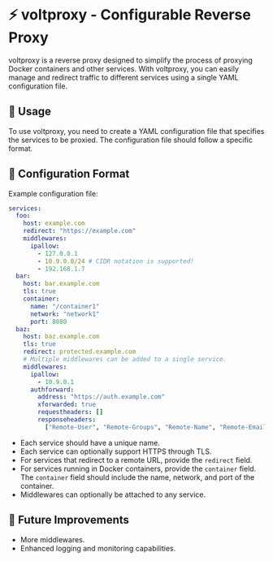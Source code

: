 # ⚡ voltproxy - Configurable Reverse Proxy

voltproxy is a reverse proxy designed to simplify the process of proxying Docker containers and other services.
With voltproxy, you can easily manage and redirect traffic to different services using a single YAML configuration file.

## 📝 Usage

To use voltproxy, you need to create a YAML configuration file that specifies the services to be proxied.
The configuration file should follow a specific format.

## 🔧 Configuration Format

Example configuration file:

```yaml
services:
  foo:
    host: example.com
    redirect: "https://example.com"
    middlewares:
      ipallow:
        - 127.0.0.1
        - 10.9.0.0/24 # CIDR notation is supported!
        - 192.168.1.7
  bar:
    host: bar.example.com
    tls: true
    container:
      name: "/container1"
      network: "network1"
      port: 8080
  baz:
    host: baz.example.com
    tls: true
    redirect: protected.example.com
    # Multiple middlewares can be added to a single service.
    middlewares:
      ipallow:
        - 10.9.0.1
      authforward:
        address: "https://auth.example.com"
        xforwarded: true
        requestheaders: []
        responseheaders:
          ["Remote-User", "Remote-Groups", "Remote-Name", "Remote-Email"]
```

- Each service should have a unique name.
- Each service can optionally support HTTPS through TLS.
- For services that redirect to a remote URL, provide the `redirect` field.
- For services running in Docker containers, provide the `container` field.
  The `container` field should include the name, network, and port of the container.
- Middlewares can optionally be attached to any service.

## 🌟 Future Improvements

- More middlewares.
- Enhanced logging and monitoring capabilities.
